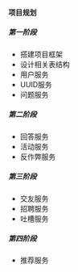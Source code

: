 #### 项目规划

##### 第一阶段

- 搭建项目框架
- 设计相关表结构
- 用户服务
- UUID服务
- 问题服务

##### 第二阶段

- 回答服务
- 活动服务
- 反作弊服务

##### 第三阶段

- 交友服务
- 招聘服务
- 吐槽服务

##### 第四阶段

- 推荐服务





